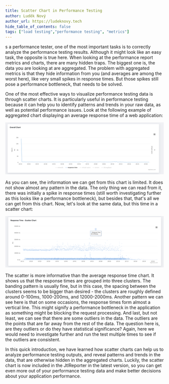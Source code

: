 ```yaml
---
title: Scatter Chart in Performance Testing
author: Luděk Nový
author_url: https://ludeknovy.tech
hide_table_of_contents: false
tags: ["load testing","performance testing", "metrics"]
---
```


s a performance tester, one of the most important tasks is to correctly analyze the performance testing results.
Although it might look like an easy task, the opposite is true here. When looking at the performance report metrics and charts, there are many hidden traps.
The biggest one is, the data you are looking at are aggregated. The problem with aggregated metrics is that
they hide information from you (and averages are among the worst here), like very small spikes in response times.
But those spikes still pose a performance bottleneck, that needs to be solved.

One of the most effective ways to visualize performance testing data is through scatter charts.
It is particularly useful in performance testing because it can help you to identify patterns and trends in your raw data, as well as potential performance issues.
Look at the following example of aggregated chart displaying an average response time of a web application:

![Average Response Time](./assets/avg_chart.png)

As you can see, the information we can get from this chart is limited. It does not show almost any pattern in the data.
The only thing we can read from it, there was initially a spike in response times (still worth investigating further as this looks like a performance bottleneck),
but besides that, that's all we can get from this chart. Now, let's look at the same data, but this time in a scatter chart:

![Scatter Chart](./assets/scatter_chart.png)

The scatter is more informative than the average response time chart. It shows us that the response times are grouped into three clusters.
The banding pattern is usually fine, but in this case, the spacing between the clusters seems to be bigger than desired - the clusters are roughly defined around 0-100ms, 1000-200ms, and 12000-2000ms.
Another pattern we can see here is that on some occasions, the response times form almost a vertical line. This might signify a performance bottleneck in the application as something might be blocking the request processing.
And last, but not least, we can see that there are some outliers in the data. The outliers are the points that are far away from the rest of the data. The question here is, are they outliers or do they have statistical significance?
Again, here we would need to investigate further and run the test multiple times to see if the outliers are consistent.

In this quick introduction, we have learned how scatter charts can help us to analyze performance testing outputs, and reveal patterns and trends in the data,
that are otherwise hidden in the aggregated charts. Luckily, the scatter chart is now included in the JtlReporter in the latest version, so you can get even more out of your performance
testing data and make better decisions about your application performance.
